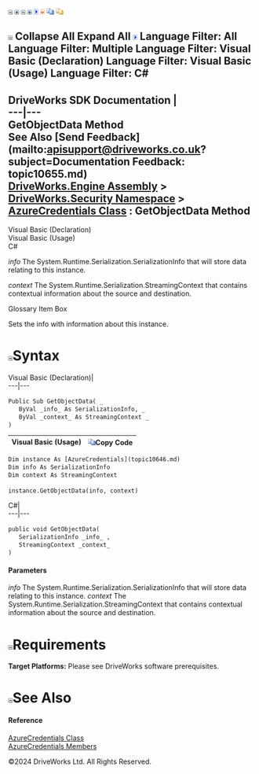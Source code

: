 ![](dotnetimages/collapse.gif) ![](dotnetimages/expand.gif) ![](dotnetimages/collapse.gif) ![](dotnetimages/expand.gif) ![](dotnetimages/drpdown.gif) ![](dotnetimages/drpdown_orange.gif) ![](dotnetimages/copycode.gif) ![](dotnetimages/copycodeHighlight.gif)

![](dotnetimages/collapse.gif) Collapse All Expand All ![](dotnetimages/drpdown.gif) Language Filter: All  Language Filter: Multiple  Language Filter: Visual Basic (Declaration) Language Filter: Visual Basic (Usage) Language Filter: C#  
---  
DriveWorks SDK Documentation  |   
---|---  
GetObjectData Method   
See Also [Send Feedback](mailto:apisupport@driveworks.co.uk?subject=Documentation Feedback: topic10655.md)  
[DriveWorks.Engine Assembly](topic2156.md) > [DriveWorks.Security Namespace](topic10574.md) > [AzureCredentials Class](topic10646.md) : GetObjectData Method  
---  
  
Visual Basic (Declaration)    
Visual Basic (Usage)    
C# 

_info_
    The System.Runtime.Serialization.SerializationInfo that will store data relating to this instance.

_context_
    The System.Runtime.Serialization.StreamingContext that contains contextual information about the source and destination.

Glossary Item Box

Sets the info with information about this instance. 

# ![](dotnetimages/collapse.gif)Syntax

Visual Basic (Declaration)|   
---|---  
      
    
    Public Sub GetObjectData( _
       ByVal _info_ As SerializationInfo, _
       ByVal _context_ As StreamingContext _
    )   
  
Visual Basic (Usage)| ![](dotnetimages/copycode.gif)Copy Code  
---|---  
      
    
    Dim instance As [AzureCredentials](topic10646.md)
    Dim info As SerializationInfo
    Dim context As StreamingContext
     
    instance.GetObjectData(info, context)  
  
C#|   
---|---  
      
    
    public void GetObjectData( 
       SerializationInfo _info_ ,
       StreamingContext _context_
    )  
  
#### Parameters

 _info_
    The System.Runtime.Serialization.SerializationInfo that will store data relating to this instance.
_context_
    The System.Runtime.Serialization.StreamingContext that contains contextual information about the source and destination.

# ![](dotnetimages/collapse.gif)Requirements

**Target Platforms:** Please see DriveWorks software prerequisites.

# ![](dotnetimages/collapse.gif)See Also

#### Reference

[AzureCredentials Class](topic10646.md)   
[AzureCredentials Members](topic10647.md)

©2024 DriveWorks Ltd. All Rights Reserved.
